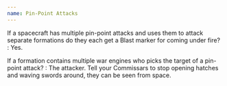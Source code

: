 ```yaml
---
name: Pin-Point Attacks
---
```

If a spacecraft has multiple pin-point attacks and uses them to attack separate formations do they each get a Blast marker for coming under fire?
: Yes.

If a formation contains multiple war engines who picks the target of a pin-point attack?
: The attacker. Tell your Commissars to stop opening hatches and waving swords around, they can be seen from space.
